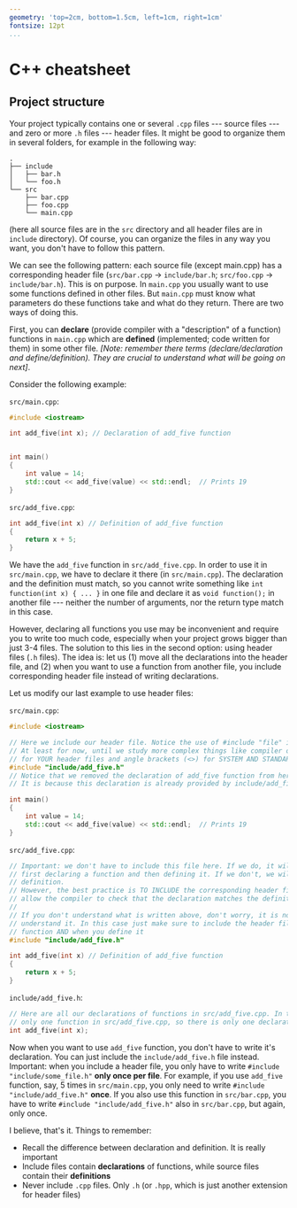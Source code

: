 ```yaml
---
geometry: 'top=2cm, bottom=1.5cm, left=1cm, right=1cm'
fontsize: 12pt
...
```


# C++ cheatsheet

## Project structure
Your project typically contains one or several `.cpp` files --- source files --- and
zero or more `.h` files --- header files. It might be good to organize
them in several folders, for example in the following way:

    .
    ├── include
    │   ├── bar.h
    │   └── foo.h
    └── src
        ├── bar.cpp
        ├── foo.cpp
        └── main.cpp

(here all source files are in the `src` directory and all header files are in `include`
directory). Of course, you can organize the files in any way you want, you don't have to follow
this pattern.

We can see the following pattern: each source file (except main.cpp) has a corresponding header file
(`src/bar.cpp` -> `include/bar.h`; `src/foo.cpp` -> `include/bar.h`). This is on purpose.
In `main.cpp` you usually want to use some functions defined in other files. But `main.cpp`
must know what parameters do these functions take and what do they return. There are two ways
of doing this.

First, you can **declare** (provide compiler with a "description" of a function)
functions in `main.cpp` which are **defined** (implemented; code written for them)
in some other file. *[Note: remember there terms (declare/declaration and
define/definition). They are crucial to understand what will be going on next]*.

Consider the following example:

`src/main.cpp`:

```cpp
#include <iostream>

int add_five(int x); // Declaration of add_five function


int main()
{
    int value = 14;
    std::cout << add_five(value) << std::endl;  // Prints 19
}
```

`src/add_five.cpp`:

```cpp
int add_five(int x) // Definition of add_five function
{
    return x + 5;
}
```

We have the `add_five` function in `src/add_five.cpp`. In order to use it in `src/main.cpp`,
we have to declare it there (in `src/main.cpp`). The declaration and the definition must match,
so you cannot write something like `int function(int x) { ... }` in one file and declare it
as `void function();` in another file --- neither the number of arguments, nor the return type
match in this case.

However, declaring all functions you use may be inconvenient and require you to write too much code,
especially when your project grows bigger than just 3-4 files.
The solution to this lies in the second option: using header files (`.h` files). The idea is:
let us (1) move all the declarations into the header file, and (2) when you want to use a function from
another file, you include corresponding header file instead of writing declarations.

Let us modify our last example to use header files:

`src/main.cpp`:

```cpp
#include <iostream>

// Here we include our header file. Notice the use of #include "file" instead of #include <file>.
// At least for now, until we study more complex things like compiler options, use quotes ("")
// for YOUR header files and angle brackets (<>) for SYSTEM AND STANDARD LIBRARY header files.
#include "include/add_five.h"
// Notice that we removed the declaration of add_five function from here.
// It is because this declaration is already provided by include/add_five.h header file.

int main()
{
    int value = 14;
    std::cout << add_five(value) << std::endl;  // Prints 19
}
```

`src/add_five.cpp`:

```cpp
// Important: we don't have to include this file here. If we do, it will be the same as
// first declaring a function and then defining it. If we don't, we will stay only with the
// definition.
// However, the best practice is TO INCLUDE the corresponding header file, because it will
// allow the compiler to check that the declaration matches the definition.
//
// If you don't understand what is written above, don't worry, it is not required that you
// understand it. In this case just make sure to include the header file when you use a certain
// function AND when you define it
#include "include/add_five.h"

int add_five(int x) // Definition of add_five function
{
    return x + 5;
}
```

`include/add_five.h`:

```cpp
// Here are all our declarations of functions in src/add_five.cpp. In this very case we have
// only one function in src/add_five.cpp, so there is only one declaration
int add_five(int x);
```

Now when you want to use `add_five` function, you don't have to write it's declaration. You can just
include the `include/add_five.h` file instead. Important: when you include a header file, you only
have to write `#include "include/some_file.h"` **only once per file**. For example, if you use
`add_five` function, say, 5 times in `src/main.cpp`, you only need to write `#include "include/add_five.h"`
**once**. If you also use this function in `src/bar.cpp`, you have to write `#include "include/add_five.h"`
also in `src/bar.cpp`, but again, only once.

I believe, that's it. Things to remember:

- Recall the difference between declaration and definition. It is really important
- Include files contain **declarations** of functions, while source files contain their **definitions**
- Never include `.cpp` files. Only `.h` (or `.hpp`, which is just another extension for header files)

